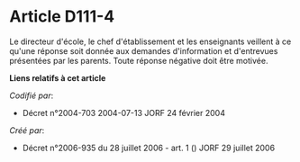 # Article D111-4

Le directeur d'école, le chef d'établissement et les enseignants veillent à ce qu'une réponse soit donnée aux demandes
d'information et d'entrevues présentées par les parents. Toute réponse négative doit être motivée.

**Liens relatifs à cet article**

_Codifié par_:

  - Décret n°2004-703 2004-07-13 JORF 24 février 2004

_Créé par_:

  - Décret n°2006-935 du 28 juillet 2006 - art. 1 () JORF 29 juillet 2006
